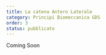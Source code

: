 ```yaml
---
title: La catena Antero Laterale
category: Principi Biomeccanica GDS
order: 3
status: pubblicato
---
```


Coming Soon
